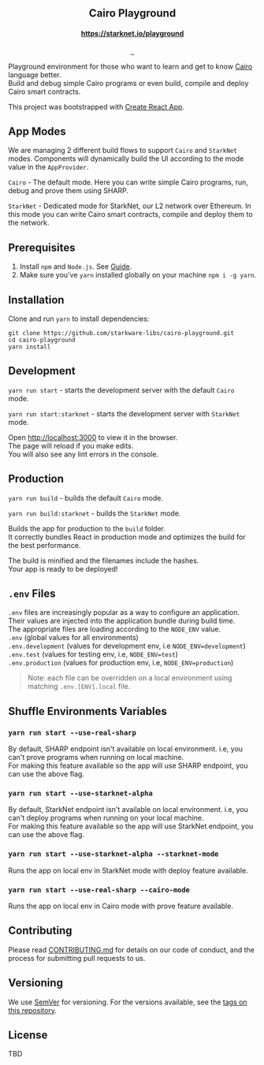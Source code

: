 <p align="center">
  <img src="https://github.com/starkware-libs/cairo-playground/blob/dev/src/assets/svg/starknet-logo.svg?raw=true"  alt=""/>
</p>

<p align="center">
  <img src="https://github.com/starkware-libs/cairo-playground/blob/dev/src/assets/svg/cairo-logo.svg?raw=true"  alt=""/>
</p>

<!-- tag line -->
<h2 align='center'>Cairo Playground</h2>
<h4 align='center'>
<a href="https://starknet.io/playground">https://starknet.io/playground
</h4>

<!-- primary badges -->
<p align="center">
    <a href="https://github.com/facebook/react">
        <img src="https://badges.aleen42.com/src/react.svg" alt="">
    </a>    
    <a href="https://github.com/prettier/prettier">
        <img src="https://img.shields.io/badge/code_style-prettier-ff69b4.svg" alt="">
    </a>
    <a href="https://starkware.co/">
        <img src="https://img.shields.io/badge/powered_by-StarkWare-navy" alt="">
    </a>
</p>

Playground environment for those who want to learn and get to know [Cairo](https://www.cairo-lang.org/) language better.\
Build and debug simple Cairo programs or even build, compile and deploy Cairo smart contracts.

This project was bootstrapped with [Create React App](https://github.com/facebook/create-react-app).

## App Modes

We are managing 2 different build flows to support `Cairo` and `StarkNet` modes. Components will dynamically build the
UI according to the mode value in the `AppProvider`.

`Cairo` - The default mode. Here you can write simple Cairo programs, run, debug and prove them using SHARP.

`StarkNet` - Dedicated mode for StarkNet, our L2 network over Ethereum. In this mode you can write Cairo smart contracts, compile and deploy them to the network.

## Prerequisites

1. Install `npm` and `Node.js`. See [Guide](https://docs.npmjs.com/downloading-and-installing-node-js-and-npm).
2. Make sure you've `yarn` installed globally on your machine `npm i -g yarn`.

## Installation

Clone and run `yarn` to install dependencies:

```
git clone https://github.com/starkware-libs/cairo-playground.git
cd cairo-playground
yarn install
```

## Development

`yarn run start` - starts the development server with the default `Cairo` mode.

`yarn run start:starknet` - starts the development server with `StarkNet` mode.

Open [http://localhost:3000](http://localhost:3000) to view it in the browser.\
The page will reload if you make edits.\
You will also see any lint errors in the console.

## Production

`yarn run build` - builds the default `Cairo` mode.

`yarn run build:starknet` - builds the `StarkNet` mode.

Builds the app for production to the `build` folder.\
It correctly bundles React in production mode and optimizes the build for the best performance.

The build is minified and the filenames include the hashes.\
Your app is ready to be deployed!

## `.env` Files

`.env` files are increasingly popular as a way to configure an application. Their values are injected into the
application bundle during build time.\
The appropriate files are loading according to the `NODE_ENV` value.\
`.env` (global values for all environments)\
`.env.development` (values for development env, i.e `NODE_ENV=development`)\
`.env.test` (values for testing env, i.e, `NODE_ENV=test`)\
`.env.production` (values for production env, i.e, `NODE_ENV=production`)

> Note: each file can be overridden on a local environment using matching `.env.[ENV].local` file.

## Shuffle Environments Variables

### `yarn run start --use-real-sharp`

By default, SHARP endpoint isn't available on local environment. i.e, you can't prove programs when running on local
machine.\
For making this feature available so the app will use SHARP endpoint, you can use the above flag.

### `yarn run start --use-starknet-alpha`

By default, StarkNet endpoint isn't available on local environment. i.e, you can't deploy programs when running on your
local machine.\
For making this feature available so the app will use StarkNet endpoint, you can use the above flag.

### `yarn run start --use-starknet-alpha --starknet-mode`

Runs the app on local env in StarkNet mode with deploy feature available.

### `yarn run start --use-real-sharp --cairo-mode`

Runs the app on local env in Cairo mode with prove feature available.

## Contributing

Please read [CONTRIBUTING.md](./CONTRIBUTING.md) for details on our code of conduct, and the process for submitting pull
requests to us.

## Versioning

We use [SemVer](http://semver.org/) for versioning. For the versions available, see
the [tags on this repository](https://github.com/starkware-libs/cairo-playground/releases).

## License

TBD
